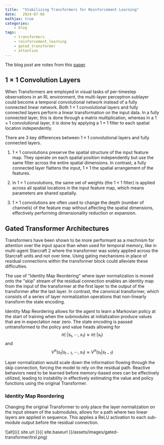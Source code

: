 ```yaml
---
title:  "Stabilizing Transformers for Reinforcement Learning"
date:   2024-07-06
mathjax: true
categories:
    - blog
tags: 
    - transformers
    - reinforcement_learning
    - gated_transformer
    - attention
---
```


The blog post are notes from this [paper](https://arxiv.org/pdf/1910.06764v1).

## $1 \times 1$ Convolution Layers
When Transformers are employed in visual tasks of per-timestep observations in an RL environment, the multi-layer perceptron sublayer could become a temporal convolutional network instead of a fully connected linear network. Both $1 \times 1$ convolutional layers and fully connected layers perform a linear transformation on the input data. In a fully connected layer, this is done through a matrix multiplication, whereas in a $1 \times 1$ convolutional layer, it is done by applying a $1 \times 1$ filter to each spatial location independently.

There are 3 key differences between $1 \times 1$ convolutional layers and fully connected layers.

1. $1 \times 1$ convolutions preserve the spatial structure of the input feature map. They operate on each spatial position independently but use the same filter across the entire spatial dimensions. In contrast, a fully connected layer flattens the input, $1 \times 1$ the spatial arrangement of the features.

2. In $1 \times 1$ convolutions, the same set of weights (the $1 \times 1$ filter) is applied across all spatial locations in the input feature map, which means parameters are shared spatially. 

3. $1 \times 1$ convolutions are often used to change the depth (number of channels) of the feature map without affecting the spatial dimensions, effectively performing dimensionality reduction or expansion.


## Gated Transformer Architectures

Transformers have been shown to be more performant as a mechnism for attention over the input space than when used for temporal memory, like in multi-agent Starcraft 2 where the transformer was solely applied across the Starcraft units and not over time. Using gating mechanisms in place of residual connections within the transformer block could alleviate these difficulties. 

The use of "Identity Map Reordering" where layer normalization is moved onto the "skip" stream of the residual connection enables an identity map from the input of the transformer at the first layer to the output of the transformer after the last layer. In contrast, the canonical transformer, which consists of a series of layer normalization operations that non-linearly transform the state encoding. 

Identity Map Reordering allows for the agent to learn a Markovian policy at the start of training when the submodules at initialization produce values that are in expectation near zero. The state encoding is passed untransformed to the policy and value heads allowing for $$\pi(\cdot | s_t, \cdots, s_1) \approx \pi(\cdot | s_t)$$ and $$V^{\pi} (s_t | s_{t-1}, \cdots, s_1) \approx V^{\pi} (s_t | s_{t-1})$$

Layer normalization would scale down the information flowing through the skip connection, forcing the model to rely on the residual path. Reactive behaviors need to be learned before memory-based ones can be effectively utilized, leading to instability in effectively estimating the value and policy functions using the original Transformer. 

### Identity Map Reordering

Changing the original Transformer to only place the layer normalization on the input stream of the submodules, allows for a path where two linear layers are applied in sequence. This applies a ReLU activation to each sub-module output before the residual connection.

![alt]({{ site.url }}{{ site.baseurl }}/assets/images/gated-transformer/trxl.png)






